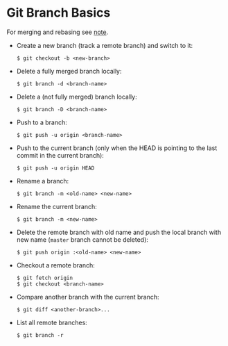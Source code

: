 # Git Branch Basics

For merging and rebasing see [note](https://github.com/YuKitAs/tech-note/blob/master/version-control/git/git-merge-and-git-rebase.md).

* Create a new branch (track a remote branch) and switch to it:

  ```console
  $ git checkout -b <new-branch>
  ```

* Delete a fully merged branch locally:

  ```console
  $ git branch -d <branch-name>
  ```

* Delete a (not fully merged) branch locally:

  ```console
  $ git branch -D <branch-name>
  ```

* Push to a branch:

  ```console
  $ git push -u origin <branch-name>
  ```

* Push to the current branch (only when the HEAD is pointing to the last commit in the current branch):

  ```console
  $ git push -u origin HEAD
  ```

* Rename a branch:

  ```console
  $ git branch -m <old-name> <new-name>
  ```

* Rename the current branch:

  ```console
  $ git branch -m <new-name>
  ```

* Delete the remote branch with old name and push the local branch with new name (`master` branch cannot be deleted):

  ```console
  $ git push origin :<old-name> <new-name>
  ```

* Checkout a remote branch:

  ```console
  $ git fetch origin
  $ git checkout <branch-name>
  ```

* Compare another branch with the current branch:

  ```console
  $ git diff <another-branch>...
  ```
  
* List all remote branches:

  ```console
  $ git branch -r
  ```

